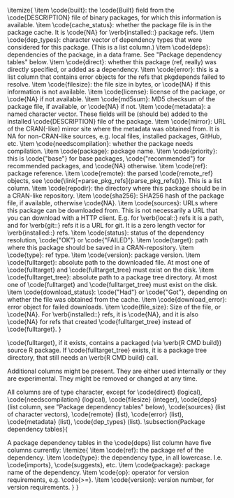 \itemize{
\item \code{built}: the \code{Built} field from the \code{DESCRIPTION} file of binary
packages, for which this information is available.
\item \code{cache_status}: whether the package file is in the package cache.
It is \code{NA} for \verb{installed::} package refs.
\item \code{dep_types}: character vector of dependency types that were
considered for this package. (This is a list column.)
\item \code{deps}: dependencies of the package, in a data frame. See
"Package dependency tables" below.
\item \code{direct}: whether this package (ref, really) was directly specified,
or added as a dependency.
\item \code{error}: this is a list column that contains error objects for the
refs that pkgdepends failed to resolve.
\item \code{filesize}: the file size in bytes, or \code{NA} if this information is
not available.
\item \code{license}: license of the package, or \code{NA} if not available.
\item \code{md5sum}: MD5 checksum of the package file, if available, or \code{NA} if
not.
\item \code{metadata}: a named character vector. These fields will be (should be)
added to the installed \code{DESCRIPTION} file of the package.
\item \code{mirror}: URL of the CRAN(-like) mirror site where the metadata was
obtained from. It is NA for non-CRAN-like sources, e.g. local files,
installed packages, GitHub, etc.
\item \code{needscompilation}: whether the package needs compilation.
\item \code{package}: package name.
\item \code{priority}: this is \code{"base"} for base packages, \code{"recommended"} for
recommended packages, and \code{NA} otherwise.
\item \code{ref}: package reference.
\item \code{remote}: the parsed \code{remote_ref} objects, see \code{\link[=parse_pkg_refs]{parse_pkg_refs()}}.
This is a list column.
\item \code{repodir}: the directory where this package should be in a CRAN-like
repository.
\item \code{sha256}: SHA256 hash of the package file, if available, otherwise
\code{NA}.
\item \code{sources}: URLs where this package can be downloaded from. This is not
necessarily a URL that you can download with a HTTP client. E.g. for
\verb{local::} refs it is a path, and for \verb{git::} refs it is a URL for git.
It is a zero length vector for \verb{installed::} refs.
\item \code{status}: status of the dependency resolution, \code{"OK"} or \code{"FAILED"}.
\item \code{target}: path where this package should be saved in a CRAN-repository.
\item \code{type}: ref type.
\item \code{version}: package version.
\item \code{fulltarget}: absolute path to the downloaded file. At most one of
\code{fulltarget} and \code{fulltarget_tree} must exist on the disk.
\item \code{fulltarget_tree}: absolute path to a package tree directory. At most
one of \code{fulltarget} and \code{fulltarget_tree} must exist on the disk.
\item \code{download_status}: \code{"Had"} or \code{"Got"}, depending on whether the file
was obtained from the cache.
\item \code{download_error}: error object for failed downloads.
\item \code{file_size}: Size of the file, or \code{NA}. For \verb{installed::} refs, it is
\code{NA}, and it is also \code{NA} for refs that created \code{fulltarget_tree}
instead of \code{fulltarget}.
}

\code{fulltarget}, if it exists, contains a packaged (via \verb{R CMD build})
source R package. If \code{fulltarget_tree} exists, it is a package tree
directory, that still needs an \verb{R CMD build} call.

Additional columns might be present. They are either used internally or
they are experimental. They might be removed or changed at any time.

All columns are of type character, except for \code{direct} (logical),
\code{needscompilation} (logical), \code{filesize} (integer), \code{deps} (list column, see
"Package dependency tables" below), \code{sources} (list of character vectors),
\code{remote} (list), \code{error} (list), \code{metadata} (list), \code{dep_types} (list).
\subsection{Package dependency tables}{

A package dependency tables in the \code{deps} list column have five columns
currently:
\itemize{
\item \code{ref}: the package ref of the dependency.
\item \code{type}: the dependency type, in all lowercase. I.e. \code{imports},
\code{suggests}, etc.
\item \code{package}: package name of the dependency.
\item \code{op}: operator for version requirements, e.g. \code{>=}.
\item \code{version}: version number, for version requirements.
}
}
